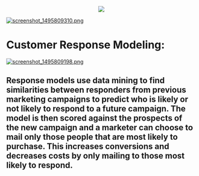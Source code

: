 <p align="center">
  <img src="https://postimg.org/image/o0xd2j6b3/">
</p>


[![screenshot_1495809310.png](https://s19.postimg.org/70egtut9v/screenshot_1495809310.png)](https://postimg.org/image/o0xd2j6b3/)

# Customer Response Modeling:
[![screenshot_1495809198.png](https://s19.postimg.org/xwyg26c37/screenshot_1495809198.png)](https://postimg.org/image/4uk5zcptb/)
## Response models use data mining to find similarities between responders from previous marketing campaigns to predict who is likely or not likely to respond to a future campaign. The model is then scored against the prospects of the new campaign and a marketer can choose to mail only those people that are most likely to purchase. This increases conversions and decreases costs by only mailing to those most likely to respond.
